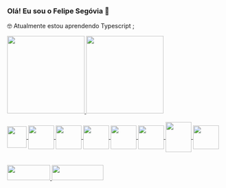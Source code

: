 ### Olá! Eu sou o Felipe Segóvia 👋

🤓 Atualmente estou aprendendo Typescript ;

<div>
  <a href="https://github.com/fesegovia1992">
  <img height="180em" src="https://github-readme-stats.vercel.app/api?username=fesegovia1992&show_icons=true&theme=tokyonight&include_all_commits=true&count_private=true"/>
  <img height="180em" src="https://github-readme-stats.vercel.app/api/top-langs/?username=fesegovia1992&layout=compact&langs_counts=16&theme=tokyonight"/>
</div>

<div><br>
  <img align="center" height="50" width="45" src="https://cdn.jsdelivr.net/gh/devicons/devicon/icons/javascript/javascript-original.svg" />
  <img align="center" height="55" width="60" src="https://cdn.jsdelivr.net/gh/devicons/devicon/icons/css3/css3-plain-wordmark.svg" />
  <img align="center" height="55" width="60" src="https://cdn.jsdelivr.net/gh/devicons/devicon/icons/html5/html5-plain-wordmark.svg" />
  <img align="center" height="55" width="60" src="https://cdn.jsdelivr.net/gh/devicons/devicon/icons/react/react-original-wordmark.svg" />
  <img align="center" height="55" width="60" src="https://cdn.jsdelivr.net/gh/devicons/devicon/icons/redux/redux-original.svg" />
  <img align="center" height="55" width="60" src="https://cdn.jsdelivr.net/gh/devicons/devicon/icons/mongodb/mongodb-plain-wordmark.svg" />
  <img align="center" height="70" width="60" src="https://cdn.jsdelivr.net/gh/devicons/devicon/icons/mysql/mysql-original-wordmark.svg" />
  <img align="center" height="55" width="60" src="https://cdn.jsdelivr.net/gh/devicons/devicon/icons/bootstrap/bootstrap-plain-wordmark.svg" />
</div>

##

<div>
  <a href="mailto:felipe.vsegovia@gmail.com" target="_blank">
  <img height="35" width="100" src="https://img.shields.io/badge/Gmail-D14836?style=for-the-badge&logo=gmail&logoColor=white" target="_blank">
  </a>
  <a href="https://www.linkedin.com/in/felipe-segovia/" target="_blank">
  <img height="35" width="120" src="https://img.shields.io/badge/LinkedIn-0077B5?style=for-the-badge&logo=linkedin&logoColor=white" target="_blank">
  </a>
</div>


